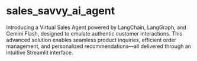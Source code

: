 # sales_savvy_ai_agent
Introducing a Virtual Sales Agent powered by LangChain, LangGraph, and Gemini Flash, designed to emulate authentic customer interactions. This advanced solution enables seamless product inquiries, efficient order management, and personalized recommendations—all delivered through an intuitive Streamlit interface.
